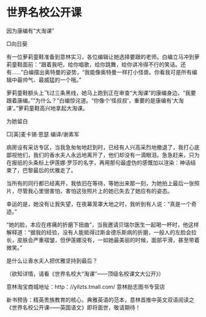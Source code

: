 # 世界名校公开课

因为康编有“大淘课” 

□向日葵 

有一位萝莉童鞋准备到意林实习，各位编辑让她选择要跟的老师。白编立马冲到萝莉童鞋面前：“跟着我吧，给你唱歌，给你跳舞，给你讲冷得不行的笑话。还有……”白编摆出奥特曼的姿势，“我能像奥特曼一样打小怪兽。你看我可是所有编辑中最帅气、最威猛的一个哦。” 

萝莉童鞋额头上飞过三条黑线，她马上跑到正在审查“大淘课”的康编身边，“我要跟着康编。”“为什么？”白编惊诧道。“你像个‘怪叔叔’，重要的是康编有‘大淘课’。”萝莉童鞋高兴地拿起大淘课。 

为她留白 

□[英]麦卡锡·恩瑟 编译/谢素军 

病房设有采访专区，当我急匆匆地赶到时，已经有人兴高采烈地撤退了，我打心底鄙视他们，我们的香水夫人永远地离开了，他们却没有一滴眼泪。急急赶来，只为在报纸的头条标上伊莲娜·罗莎的名字，再用那句最虚伪的感慨加以渲染：神话结束了，巴黎最后的优雅走了。 

当所有的同行都已经离开，我依旧在等待，等她出来那一刻，为她拍上最后一张照片，尽管我心里很害怕，害怕这张照片上的她已失去了她应有的姿态。 

幸运的是，她没有让我失望，在夜幕笼罩大地之时，我听到有人说：“真是一个奇迹。” 

“她的脸，本应在疼痛的折磨下扭曲”，当我邀请贝瑞尔医生一起喝一杯时，他这样解释道：“据我的经验，没有人能抵得过斯金德乐斯病的折磨，一般人的左脸会拉长，皮肤会严重褶皱，但伊莲娜没有，一如她最美丽的时候，面部平滑，甚至带着微笑。” 

是什么让香水夫人把优雅坚持到最后？ 

（欲知详情，请看《世界名校大“淘课”——顶级名校课文大公开》） 

意林淘宝商城地址：http：//yllzts.tmall.com/ 意林励志图书专营店 

新书预告：精英贵族教育的核心，典雅英语的范本，意林首推中英文双语阅读之《世界名校公开课——英国语文》即将面世，敬请期待！